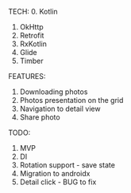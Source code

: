 TECH:
0. Kotlin
1. OkHttp
2. Retrofit
3. RxKotlin
4. Glide
5. Timber

FEATURES:
1. Downloading photos
2. Photos presentation on the grid
3. Navigation to detail view
4. Share photo

TODO:
1. MVP
2. DI
3. Rotation support - save state
4. Migration to androidx
5. Detail click - BUG to fix